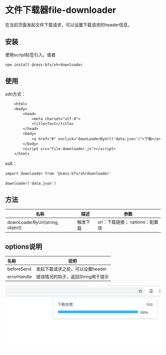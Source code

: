 # 文件下载器file-downloader

在当前页面发起文件下载请求，可以设置下载请求的header信息。

## 安装
使用script标签引入，或者
```
npm install @cmss-bfs/xhrdownloader
```

## 使用
sdn方式：
```
    <html>
    <body>
        <head>
            <meta charset="utf-8">
            <title>Test</title>
        </head>
        <body>
            <a href="#" onclick="downLoaderByUrl('data.json')">下载</a>
        </body>
        <script src="file-downloader.js"></script>
    </html>
```

es6：
```
import downloader from '@cmss-bfs/xhrdownloader'

downloader('data.json')
```



## 方法

| 名称         | 描述                                       | 参数                                    |
| ------------ | -------------------------------------------- | --------------------------------------- |
| downLoaderByUrl(string, object) | 触发下载 | url：下载链接； options：配置项                    |


## options说明

| 名称       | 说明                                   |
| :-------- | ------- |
| beforeSend | 发起下载请求之前，可以设置header  |
| errorHandle  | 错误情况的钩子，返回String用于提示   |




![iamge](https://github.com/OrangeBao/file-downloader/blob/master/demo.png) 